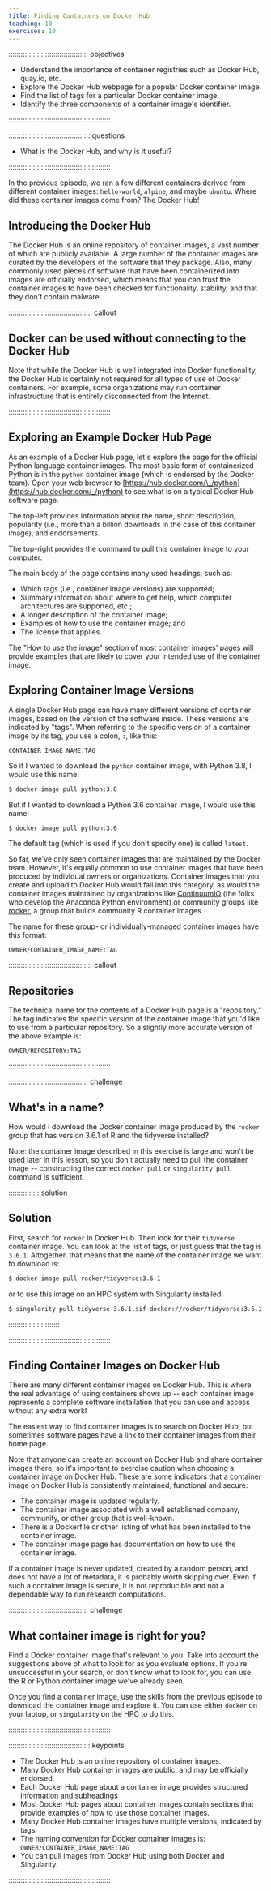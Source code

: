```yaml
---
title: Finding Containers on Docker Hub
teaching: 10
exercises: 10
---
```


::::::::::::::::::::::::::::::::::::::: objectives

- Understand the importance of container registries such as Docker Hub, quay.io, etc.
- Explore the Docker Hub webpage for a popular Docker container image.
- Find the list of tags for a particular Docker container image.
- Identify the three components of a container image's identifier.

::::::::::::::::::::::::::::::::::::::::::::::::::

:::::::::::::::::::::::::::::::::::::::: questions

- What is the Docker Hub, and why is it useful?

::::::::::::::::::::::::::::::::::::::::::::::::::

In the previous episode, we ran a few different containers derived from different
container images: `hello-world`, `alpine`,
and maybe `ubuntu`. Where did these container images come from?  The Docker Hub!

## Introducing the Docker Hub

The Docker Hub is an online repository of container images, a vast number of which are publicly available. A large number of the container images are curated by the developers of the software that they package. Also, many commonly used pieces of software that have been containerized into images are officially endorsed, which means that you can trust the container images to have been checked for functionality, stability, and that they don't contain malware.

:::::::::::::::::::::::::::::::::::::::::  callout

## Docker can be used without connecting to the Docker Hub

Note that while the Docker Hub is well integrated into Docker functionality, the Docker Hub is certainly not required for all types of use of Docker containers. For example, some organizations may run container infrastructure that is entirely disconnected from the Internet.


::::::::::::::::::::::::::::::::::::::::::::::::::

## Exploring an Example Docker Hub Page

As an example of a Docker Hub page, let's explore the page for the official Python language container images. The most basic form of containerized Python is in the `python` container image (which is endorsed by the Docker team). Open your web browser to [https://hub.docker.com/\_/python](https://hub.docker.com/_/python) to see what is on a typical Docker Hub software page.

The top-left provides information about the name, short description, popularity (i.e., more than a billion downloads in the case of this container image), and endorsements.

The top-right provides the command to pull this container image to your computer.

The main body of the page contains many used headings, such as:

- Which tags (i.e., container image versions) are supported;
- Summary information about where to get help, which computer architectures are supported, etc.;
- A longer description of the container image;
- Examples of how to use the container image; and
- The license that applies.

The "How to use the image" section of most container images' pages will provide examples that are likely to cover your intended use of the container image.

## Exploring Container Image Versions

A single Docker Hub page can have many different versions of container images,
based on the version of the software inside.  These
versions are indicated by "tags". When referring to the specific version of a container image
by its tag, you use a colon, `:`, like this:

```
CONTAINER_IMAGE_NAME:TAG
```

So if I wanted to download the `python` container image, with Python 3.8, I would use this name:

```bash
$ docker image pull python:3.8
```

But if I wanted to download a Python 3.6 container image, I would use this name:

```bash
$ docker image pull python:3.6
```

The default tag (which is used if you don't specify one) is called `latest`.

So far, we've only seen container images that are maintained by the Docker team. However,
it's equally common to use container images that have been produced by individual owners
or organizations. Container images that you create and upload to Docker Hub would fall
into this category, as would the container images maintained by organizations like
[ContinuumIO](https://hub.docker.com/u/continuumio) (the folks who develop the Anaconda Python environment) or community
groups like [rocker](https://hub.docker.com/u/rocker), a group that builds community R container images.

The name for these group- or individually-managed container images have this format:

```
OWNER/CONTAINER_IMAGE_NAME:TAG
```

:::::::::::::::::::::::::::::::::::::::::  callout

## Repositories

The technical name for the contents of a Docker Hub page is a "repository."
The tag indicates the specific version of the container image that you'd like
to use from a particular repository. So a slightly more accurate version of
the above example is:

```
OWNER/REPOSITORY:TAG
```

::::::::::::::::::::::::::::::::::::::::::::::::::

:::::::::::::::::::::::::::::::::::::::  challenge

## What's in a name?

How would I download the Docker container image produced by the `rocker` group that
has version 3.6.1 of R and the tidyverse installed?

Note: the container image described in this exercise is large and won't be used
later in this lesson, so you don't actually need to pull the container image --
constructing the correct `docker pull` or `singularity pull` command is sufficient.

:::::::::::::::  solution

## Solution

First, search for `rocker` in Docker Hub. Then look for their `tidyverse` container image.
You can look at the list of tags, or just guess that the tag is `3.6.1`. Altogether,
that means that the name of the container image we want to download is:

```bash
$ docker image pull rocker/tidyverse:3.6.1
```

or to use this image on an HPC system with Singularity installed:

```bash
$ singularity pull tidyverse-3.6.1.sif docker://rocker/tidyverse:3.6.1
```

:::::::::::::::::::::::::

::::::::::::::::::::::::::::::::::::::::::::::::::

## Finding Container Images on Docker Hub

There are many different container images on Docker Hub. This is where the real advantage
of using containers shows up -- each container image represents a complete software
installation that you can use and access without any extra work!

The easiest way to find container images is to search on Docker Hub, but sometimes
software pages have a link to their container images from their home page.

Note that anyone can create an account on Docker Hub and share container images there,
so it's important to exercise caution when choosing a container image on Docker Hub. These
are some indicators that a container image on Docker Hub is consistently maintained,
functional and secure:

- The container image is updated regularly.
- The container image associated with a well established company, community, or other group that is well-known.
- There is a Dockerfile or other listing of what has been installed to the container image.
- The container image page has documentation on how to use the container image.

If a container image is never updated, created by a random person, and does not have a lot
of metadata, it is probably worth skipping over. Even if such a container image is secure, it
is not reproducible and not a dependable way to run research computations.

:::::::::::::::::::::::::::::::::::::::  challenge

## What container image is right for you?

Find a Docker container image that's relevant to you. Take into account the suggestions
above of what to look for as you evaluate options. If you're unsuccessful in your search,
or don't know what to look for, you can use the R or Python container image we've
already seen.

Once you find a container image, use the skills from the previous episode to download
the container image and explore it.
You can use either `docker` on your laptop, or `singularity` on the HPC to do this.


::::::::::::::::::::::::::::::::::::::::::::::::::



<!--  LocalWords:  keypoints links.md endcomment
 -->

:::::::::::::::::::::::::::::::::::::::: keypoints

- The Docker Hub is an online repository of container images.
- Many Docker Hub container images are public, and may be officially endorsed.
- Each Docker Hub page about a container image provides structured information and subheadings
- Most Docker Hub pages about container images contain sections that provide examples of how to use those container images.
- Many Docker Hub container images have multiple versions, indicated by tags.
- The naming convention for Docker container images is: `OWNER/CONTAINER_IMAGE_NAME:TAG`
- You can pull images from Docker Hub using both Docker and Singularity.

::::::::::::::::::::::::::::::::::::::::::::::::::
